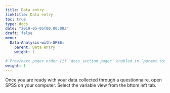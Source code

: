 ```yaml
---
title: Data entry 
linktitle: Data entry
toc: true
type: docs
date: "2019-05-05T00:00:00Z"
draft: false
menu:
  Data-Analysis-with-SPSS:
    parent: Data entry
    weight: 1

# Prev/next pager order (if `docs_section_pager` enabled in `params.toml`)
weight: 1
---
```

Once you are ready with your data collected through a questionnaire, open SPSS on your computer. Select the variable view from the bttom left tab.


